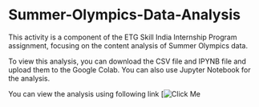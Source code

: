 # Summer-Olympics-Data-Analysis

This activity is a component of the ETG Skill India Internship Program assignment, focusing on the content analysis of Summer Olympics data.

To view this analysis, you can download the CSV file and IPYNB file and upload them to the Google Colab. You can also use Jupyter Notebook for the analysis.

You can view the analysis using following link
[![Click Me](https://gist.github.com/NarendraTawade/1e944cfaa1802b2d78180187dd8f1604)

